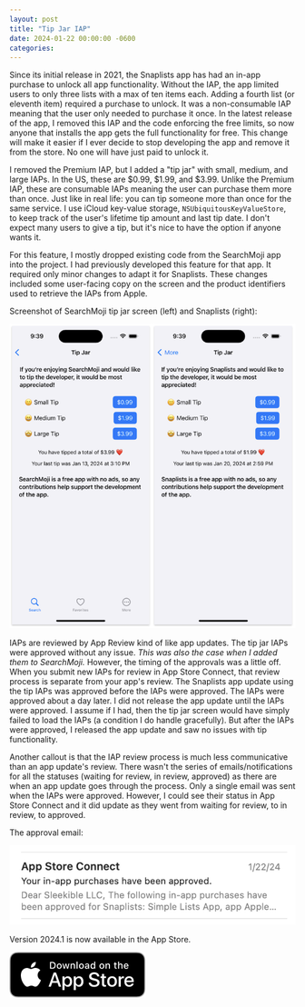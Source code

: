 ```yaml
---
layout: post
title: "Tip Jar IAP"
date: 2024-01-22 00:00:00 -0600
categories:
---
```


Since its initial release in 2021, the Snaplists app has had an in-app purchase to unlock all app functionality. Without the IAP, the app limited users to only three lists with a max of ten items each. Adding a fourth list (or eleventh item) required a purchase to unlock. It was a non-consumable IAP meaning that the user only needed to purchase it once. In the latest release of the app, I removed this IAP and the code enforcing the free limits, so now anyone that installs the app gets the full functionality for free. This change will make it easier if I ever decide to stop developing the app and remove it from the store. No one will have just paid to unlock it.

I removed the Premium IAP, but I added a "tip jar" with small, medium, and large IAPs. In the US, these are $0.99, $1.99, and $3.99. Unlike the Premium IAP, these are consumable IAPs meaning the user can purchase them more than once. Just like in real life: you can tip someone more than once for the same service. I use iCloud key-value storage, `NSUbiquitousKeyValueStore`, to keep track of the user's lifetime tip amount and last tip date. I don't expect many users to give a tip, but it's nice to have the option if anyone wants it. 

For this feature, I mostly dropped existing code from the SearchMoji app into the project. I had previously developed this feature for that app. It required only minor changes to adapt it for Snaplists. These changes included some user-facing copy on the screen and the product identifiers used to retrieve the IAPs from Apple.

Screenshot of SearchMoji tip jar screen (left) and Snaplists (right):

![Screenshot of tip jar views from SearchMoji and Snaplists](/assets/tip-jars.png)

IAPs are reviewed by App Review kind of like app updates. The tip jar IAPs were approved without any issue. _This was also the case when I added them to SearchMoji._ However, the timing of the approvals was a little off. When you submit new IAPs for review in App Store Connect, that review process is separate from your app's review. The Snaplists app update using the tip IAPs was approved before the IAPs were approved. The IAPs were approved about a day later. I did not release the app update until the IAPs were approved. I assume if I had, then the tip jar screen would have simply failed to load the IAPs (a condition I do handle gracefully). But after the IAPs were approved, I released the app update and saw no issues with tip functionality. 

Another callout is that the IAP review process is much less communicative than an app update's review. There wasn't the series of emails/notifications for all the statuses (waiting for review, in review, approved) as there are when an app update goes through the process. Only a single email was sent when the IAPs were approved. However, I could see their status in App Store Connect and it did update as they went from waiting for review, to in review, to approved.

The approval email:

![Screenshot of email inbox showing IAP approved email](/assets/iap-email.png)

Version 2024.1 is now available in the App Store.

[![Download Link](/assets/Download_on_the_App_Store_Badge_US-UK_RGB_blk_092917.svg)](https://apps.apple.com/mk/app/snaplists-simple-lists-app/id1527429580)
